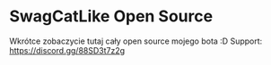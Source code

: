 # SwagCatLike Open Source 
Wkrótce zobaczycie tutaj cały open source mojego bota :D Support: https://discord.gg/88SD3t7z2g 
